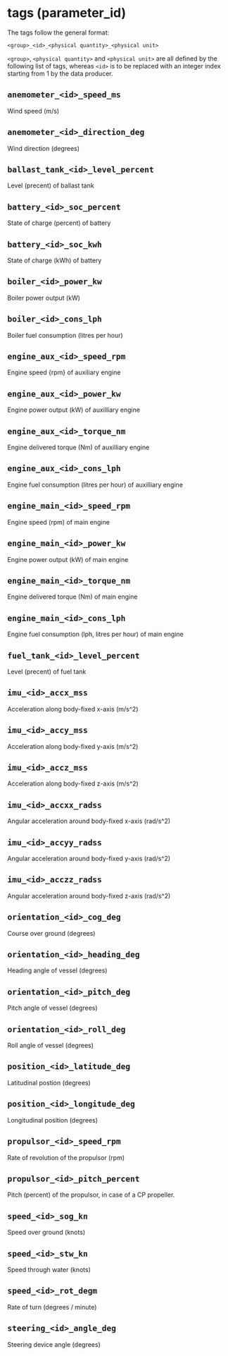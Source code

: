 # tags (parameter_id)

The tags follow the general format:

`<group>_<id>_<physical quantity>_<physical unit>`

`<group>`, `<physical quantity>` and `<physical unit>` are all defined by the following list of tags, whereas `<id>` is to be replaced with an integer index starting from 1 by the data producer.

## **`anemometer_<id>_speed_ms`**
Wind speed (m/s)

## **`anemometer_<id>_direction_deg`**
Wind direction (degrees)

## **`ballast_tank_<id>_level_percent`**
Level (precent) of ballast tank

## **`battery_<id>_soc_percent`**
State of charge (percent) of battery

## **`battery_<id>_soc_kwh`**
State of charge (kWh) of battery

## **`boiler_<id>_power_kw`**
Boiler power output (kW)

## **`boiler_<id>_cons_lph`**
Boiler fuel consumption (litres per hour)

## **`engine_aux_<id>_speed_rpm`**
Engine speed {rpm} of auxiliary engine

## **`engine_aux_<id>_power_kw`**
Engine power output (kW) of auxilliary engine

## **`engine_aux_<id>_torque_nm`**
Engine delivered torque (Nm) of auxilliary engine

## **`engine_aux_<id>_cons_lph`**
Engine fuel consumption (litres per hour) of auxilliary engine

## **`engine_main_<id>_speed_rpm`**
Engine speed (rpm) of main engine

## **`engine_main_<id>_power_kw`**
Engine power output (kW) of main engine

## **`engine_main_<id>_torque_nm`**
Engine delivered torque (Nm) of main engine

## **`engine_main_<id>_cons_lph`**
Engine fuel consumption (lph, litres per hour) of main engine

## **`fuel_tank_<id>_level_percent`**
Level (precent) of fuel tank

## **`imu_<id>_accx_mss`**
Acceleration along body-fixed x-axis (m/s^2)

## **`imu_<id>_accy_mss`**
Acceleration along body-fixed y-axis (m/s^2)

## **`imu_<id>_accz_mss`**
Acceleration along body-fixed z-axis (m/s^2)

## **`imu_<id>_accxx_radss`**
Angular acceleration around body-fixed x-axis (rad/s^2)

## **`imu_<id>_accyy_radss`**
Angular acceleration around body-fixed y-axis (rad/s^2)

## **`imu_<id>_acczz_radss`**
Angular acceleration around body-fixed z-axis (rad/s^2)

## **`orientation_<id>_cog_deg`**
Course over ground (degrees)

## **`orientation_<id>_heading_deg`**
Heading angle of vessel (degrees)

## **`orientation_<id>_pitch_deg`**
Pitch angle of vessel (degrees)

## **`orientation_<id>_roll_deg`**
Roll angle of vessel (degrees)

## **`position_<id>_latitude_deg`**
Latitudinal postion (degrees)

## **`position_<id>_longitude_deg`**
Longitudinal position (degrees)

## **`propulsor_<id>_speed_rpm`**
Rate of revolution of the propulsor (rpm)

## **`propulsor_<id>_pitch_percent`**
Pitch (percent) of the propulsor, in case of a CP propeller.

## **`speed_<id>_sog_kn`**
Speed over ground (knots)

## **`speed_<id>_stw_kn`**
Speed through water (knots)

## **`speed_<id>_rot_degm`**
Rate of turn (degrees / minute)

## **`steering_<id>_angle_deg`**
Steering device angle (degrees)










